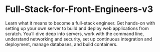 # Full-Stack-for-Front-Engineers-v3
Learn what it means to become a full-stack engineer. Get hands-on with setting up your own server to build and deploy web applications from scratch. You’ll dive deep into servers, work with the command line, understand networking and security, set up continuous integration and deployment, manage databases, and build containers.
